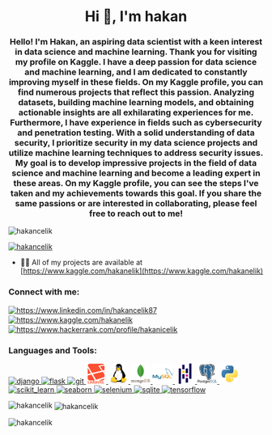 <h1 align="center">Hi 👋, I'm hakan</h1>
<h3 align="center">Hello! I'm Hakan, an aspiring data scientist with a keen interest in data science and machine learning. Thank you for visiting my profile on Kaggle. I have a deep passion for data science and machine learning, and I am dedicated to constantly improving myself in these fields. On my Kaggle profile, you can find numerous projects that reflect this passion. Analyzing datasets, building machine learning models, and obtaining actionable insights are all exhilarating experiences for me. Furthermore, I have experience in fields such as cybersecurity and penetration testing. With a solid understanding of data security, I prioritize security in my data science projects and utilize machine learning techniques to address security issues. My goal is to develop impressive projects in the field of data science and machine learning and become a leading expert in these areas. On my Kaggle profile, you can see the steps I've taken and my achievements towards this goal. If you share the same passions or are interested in collaborating, please feel free to reach out to me!</h3>

<p align="left"> <img src="https://komarev.com/ghpvc/?username=hakancelik&label=Profile%20views&color=0e75b6&style=flat" alt="hakancelik" /> </p>

<p align="left"> <a href="https://github.com/ryo-ma/github-profile-trophy"><img src="https://github-profile-trophy.vercel.app/?username=hakancelik" alt="hakancelik" /></a> </p>

- 👨‍💻 All of my projects are available at [https://www.kaggle.com/hakanelik](https://www.kaggle.com/hakanelik)

<h3 align="left">Connect with me:</h3>
<p align="left">
<a href="https://linkedin.com/in/https://www.linkedin.com/in/hakancelik87" target="blank"><img align="center" src="https://raw.githubusercontent.com/rahuldkjain/github-profile-readme-generator/master/src/images/icons/Social/linked-in-alt.svg" alt="https://www.linkedin.com/in/hakancelik87" height="30" width="40" /></a>
<a href="https://kaggle.com/https://www.kaggle.com/hakanelik" target="blank"><img align="center" src="https://raw.githubusercontent.com/rahuldkjain/github-profile-readme-generator/master/src/images/icons/Social/kaggle.svg" alt="https://www.kaggle.com/hakanelik" height="30" width="40" /></a>
<a href="https://www.hackerrank.com/https://www.hackerrank.com/profile/hakanicelik" target="blank"><img align="center" src="https://raw.githubusercontent.com/rahuldkjain/github-profile-readme-generator/master/src/images/icons/Social/hackerrank.svg" alt="https://www.hackerrank.com/profile/hakanicelik" height="30" width="40" /></a>
</p>

<h3 align="left">Languages and Tools:</h3>
<p align="left"> <a href="https://www.djangoproject.com/" target="_blank" rel="noreferrer"> <img src="https://cdn.worldvectorlogo.com/logos/django.svg" alt="django" width="40" height="40"/> </a> <a href="https://flask.palletsprojects.com/" target="_blank" rel="noreferrer"> <img src="https://www.vectorlogo.zone/logos/pocoo_flask/pocoo_flask-icon.svg" alt="flask" width="40" height="40"/> </a> <a href="https://git-scm.com/" target="_blank" rel="noreferrer"> <img src="https://www.vectorlogo.zone/logos/git-scm/git-scm-icon.svg" alt="git" width="40" height="40"/> </a> <a href="https://laravel.com/" target="_blank" rel="noreferrer"> <img src="https://raw.githubusercontent.com/devicons/devicon/master/icons/laravel/laravel-plain-wordmark.svg" alt="laravel" width="40" height="40"/> </a> <a href="https://www.linux.org/" target="_blank" rel="noreferrer"> <img src="https://raw.githubusercontent.com/devicons/devicon/master/icons/linux/linux-original.svg" alt="linux" width="40" height="40"/> </a> <a href="https://www.mongodb.com/" target="_blank" rel="noreferrer"> <img src="https://raw.githubusercontent.com/devicons/devicon/master/icons/mongodb/mongodb-original-wordmark.svg" alt="mongodb" width="40" height="40"/> </a> <a href="https://www.mysql.com/" target="_blank" rel="noreferrer"> <img src="https://raw.githubusercontent.com/devicons/devicon/master/icons/mysql/mysql-original-wordmark.svg" alt="mysql" width="40" height="40"/> </a> <a href="https://pandas.pydata.org/" target="_blank" rel="noreferrer"> <img src="https://raw.githubusercontent.com/devicons/devicon/2ae2a900d2f041da66e950e4d48052658d850630/icons/pandas/pandas-original.svg" alt="pandas" width="40" height="40"/> </a> <a href="https://www.postgresql.org" target="_blank" rel="noreferrer"> <img src="https://raw.githubusercontent.com/devicons/devicon/master/icons/postgresql/postgresql-original-wordmark.svg" alt="postgresql" width="40" height="40"/> </a> <a href="https://www.python.org" target="_blank" rel="noreferrer"> <img src="https://raw.githubusercontent.com/devicons/devicon/master/icons/python/python-original.svg" alt="python" width="40" height="40"/> </a> <a href="https://scikit-learn.org/" target="_blank" rel="noreferrer"> <img src="https://upload.wikimedia.org/wikipedia/commons/0/05/Scikit_learn_logo_small.svg" alt="scikit_learn" width="40" height="40"/> </a> <a href="https://seaborn.pydata.org/" target="_blank" rel="noreferrer"> <img src="https://seaborn.pydata.org/_images/logo-mark-lightbg.svg" alt="seaborn" width="40" height="40"/> </a> <a href="https://www.selenium.dev" target="_blank" rel="noreferrer"> <img src="https://raw.githubusercontent.com/detain/svg-logos/780f25886640cef088af994181646db2f6b1a3f8/svg/selenium-logo.svg" alt="selenium" width="40" height="40"/> </a> <a href="https://www.sqlite.org/" target="_blank" rel="noreferrer"> <img src="https://www.vectorlogo.zone/logos/sqlite/sqlite-icon.svg" alt="sqlite" width="40" height="40"/> </a> <a href="https://www.tensorflow.org" target="_blank" rel="noreferrer"> <img src="https://www.vectorlogo.zone/logos/tensorflow/tensorflow-icon.svg" alt="tensorflow" width="40" height="40"/> </a> </p>

<p><img align="left" src="https://github-readme-stats.vercel.app/api/top-langs?username=hakancelik&show_icons=true&locale=en&layout=compact" alt="hakancelik" /></p>

<p>&nbsp;<img align="center" src="https://github-readme-stats.vercel.app/api?username=hakancelik&show_icons=true&locale=en" alt="hakancelik" /></p>

<p><img align="center" src="https://github-readme-streak-stats.herokuapp.com/?user=hakancelik&" alt="hakancelik" /></p>
